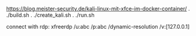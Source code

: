  https://blog.meister-security.de/kali-linux-mit-xfce-im-docker-container/
 . ./build.sh
 . ./create_kali.sh
 . ./run.sh
 
 connect with rdp:
 xfreerdp /u:abc /p:abc /dynamic-resolution /v:[127.0.0.1]
